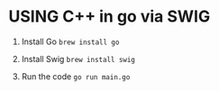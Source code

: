 # USING C++ in go via SWIG

1. Install Go
`brew install go`

2. Install Swig
`brew install swig`

3. Run the code
`go run main.go`